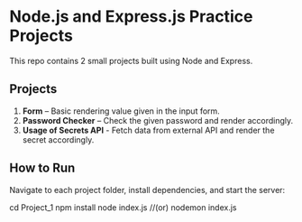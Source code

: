# Node.js and Express.js Practice Projects

This repo contains 2 small projects built using Node and Express.

## Projects
1. **Form** – Basic rendering value given in the input form.  
2. **Password Checker** – Check the given password and render accordingly.
3. **Usage of Secrets API** - Fetch data from external API and render the secret accordingly.


## How to Run
Navigate to each project folder, install dependencies, and start the server:

cd Project_1
npm install
node index.js //(or) nodemon index.js